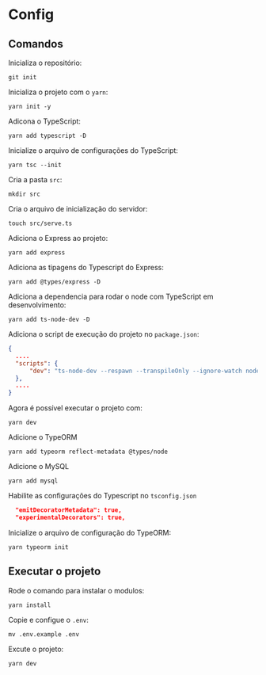 # Config
## Comandos

Inicializa o repositório:

`git init`

Inicializa o projeto com o `yarn`:

`yarn init -y`

Adicona o TypeScript:

`yarn add typescript -D`

Inicialize o arquivo de configurações do TypeScript:

`yarn tsc --init`

Cria a pasta `src`:

`mkdir src`

Cria o arquivo de inicialização do servidor:

`touch src/serve.ts`

Adiciona o Express ao projeto:

`yarn add express`

Adiciona as tipagens do Typescript do Express:

`yarn add @types/express -D`

Adiciona a dependencia para rodar o node com  TypeScript em desenvolvimento:

`yarn add ts-node-dev -D`

Adiciona o script de execução do projeto no `package.json`:

```json
{
  ....
  "scripts": {
      "dev": "ts-node-dev --respawn --transpileOnly --ignore-watch node_modules --no-notify src/serve.ts"
  },
  ....
}
```

Agora é possível executar o projeto com:

`yarn dev`


Adicione o TypeORM

`yarn add typeorm reflect-metadata @types/node`

Adicione o MySQL

`yarn add mysql`

Habilite as configurações do Typescript no `tsconfig.json`

```json
  "emitDecoratorMetadata": true,
  "experimentalDecorators": true,
```

Inicialize o arquivo de configuração do TypeORM:

`yarn typeorm init`

## Executar o projeto

Rode o comando para instalar o modulos:

`yarn install`

Copie e configue o `.env`:

`mv .env.example .env`

Excute o projeto:

`yarn dev`